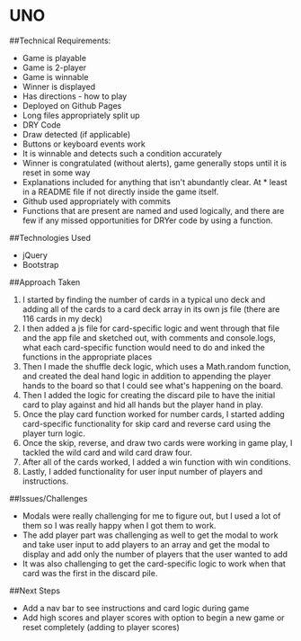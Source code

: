 # UNO

##Technical Requirements:
* Game is playable    
* Game is 2-player    
* Game is winnable    
* Winner is displayed 
* Has directions - how to play    
* Deployed on Github Pages    
* Long files appropriately split up   
* DRY Code    
* Draw detected (if applicable)
* Buttons or keyboard events work   
* It is winnable and detects such a condition accurately  
* Winner is congratulated (without alerts), game generally stops until it is reset in some way    
* Explanations included for anything that isn't abundantly clear. At * least in a README file if not directly inside the game itself.   
* Github used appropriately with commits
* Functions that are present are named and used logically, and there are few if any missed opportunities for DRYer code by using a function.

##Technologies Used
* jQuery
* Bootstrap

##Approach Taken
1. I started by finding the number of cards in a typical uno deck and adding all of the cards to a card deck array in its own js file (there are 116 cards in my deck)
2. I then added a js file for card-specific logic and went through that file and the app file and sketched out, with comments and console.logs, what each card-specific function would need to do and inked the functions in the appropriate places
3. Then I made the shuffle deck logic, which uses a Math.random function, and created the deal hand logic in addition to appending the player hands to the board so that I could see what's happening on the board. 
4. Then I added the logic for creating the discard pile to have the initial card to play against and hid all hands but the player hand in play.
5. Once the play card function worked for number cards, I started adding card-specific functionality for skip card and reverse card using the player turn logic. 
6. Once the skip, reverse, and draw two cards were working in game play, I tackled the wild card and wild card draw four. 
7. After all of the cards worked, I added a win function with win conditions.
8. Lastly, I added functionality for user input number of players and instructions. 

##Issues/Challenges
* Modals were really challenging for me to figure out, but I used a lot of them so I was really happy when I got them to work.
* The add player part was challenging as well to get the modal to work and take user input to add players to an array and get the modal to display and add only the number of players that the user wanted to add
* It was also challenging to get the card-specific logic to work when that card was the first in the discard pile.

##Next Steps
* Add a nav bar to see instructions and card logic during game
* Add high scores and player scores with option to begin a new game or reset completely (adding to player scores)